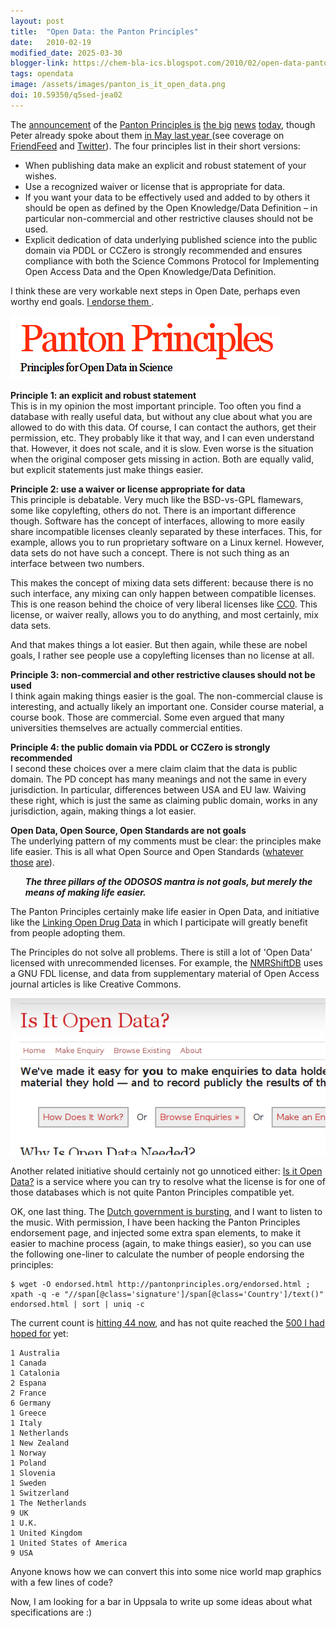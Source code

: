 ```yaml
---
layout: post
title:  "Open Data: the Panton Principles"
date:   2010-02-19
modified_date: 2025-03-30
blogger-link: https://chem-bla-ics.blogspot.com/2010/02/open-data-panton-principles.html
tags: opendata
image: /assets/images/panton_is_it_open_data.png
doi: 10.59350/q5sed-jea02
---
```


The [announcement](http://blog.okfn.org/2010/02/19/launch-of-the-panton-principles-for-open-data-in-science/) of the
[Panton Principles <i class="fa-solid fa-box-archive fa-xs"></i>](http://web.archive.org/web/20100222213041/http://pantonprinciples.org/)
[is](http://opendotdotdot.blogspot.com/2010/02/open-data-question-of-panton-principles.html)
[the <i class="fa-solid fa-box-archive fa-xs"></i>](http://web.archive.org/web/20100223064514/http://scienceblogs.com/commonknowledge/2010/02/reaching_agreement_on_the_publ.php)
[big](http://usefulchem.blogspot.com/2010/02/support-open-data-by-endorsing-panton.html)
[news](http://www.sennoma.net/main/archives/2010/02/panton_principles_for_open_dat.php)
[today](http://www.nextgenerationscience.com/open-access/the-panton-principles-for-open-data-in-science/),
though Peter already spoke about them
[in May last year <i class="fa-solid fa-recycle fa-xs"></i>](https://blogs.ch.cam.ac.uk/pmr/2009/05/16/the-panton-principles-a-breakthrough-on-data-licensing-for-public-science/) (see coverage on
[FriendFeed](http://friendfeed.com/search?q=panton+principles) and
[Twitter](http://search.twitter.com/search?q=panton+principles)). The four principles list in their short versions:

* When publishing data make an explicit and robust statement of your wishes.
* Use a recognized waiver or license that is appropriate for data.
* If you want your data to be effectively used and added to by others it should be open as defined by the Open Knowledge/Data Definition – in particular non-commercial and other restrictive clauses should not be used.
* Explicit dedication of data underlying published science into the public domain via PDDL or CCZero is strongly recommended and ensures compliance with both the Science Commons Protocol for Implementing Open Access Data and the Open Knowledge/Data Definition.

I think these are very workable next steps in Open Date, perhaps even worthy end goals.
[I endorse them <i class="fa-solid fa-box-archive fa-xs"></i>](http://web.archive.org/web/20100222084119/http://pantonprinciples.org/endorse).

![Sort of logo for the Panton Principles, showing this name and the text "Principles for Open Data in Science".](/assets/images/panton.png)

**Principle 1: an explicit and robust statement** <br />
This is in my opinion the most important principle. Too often you find a database with really useful data, but without
any clue about what you are allowed to do with this data. Of course, I can contact the authors, get their permission, etc.
They probably like it that way, and I can even understand that. However, it does not scale, and it is slow. Even worse is
the situation when the original composer gets missing in action. Both are equally valid, but explicit statements just make
things easier.

**Principle 2: use a waiver or license appropriate for data** <br />
This principle is debatable. Very much like the BSD-vs-GPL flamewars, some like copylefting, others do not. There is an
important difference though. Software has the concept of interfaces, allowing to more easily share incompatible licenses
cleanly separated by these interfaces. This, for example, allows you to run proprietary software on a Linux kernel.
However, data sets do not have such a concept. There is not such thing as an interface between two numbers.

This makes the concept of mixing data sets different: because there is no such interface, any mixing can only happen
between compatible licenses. This is one reason behind the choice of very liberal licenses like
[CC0](http://creativecommons.org/license/zero). This license, or waiver really, allows you to do anything, and most
certainly, mix data sets.

And that makes things a lot easier. But then again, while these are nobel goals, I rather see people use a copylefting
licenses than no license at all.

**Principle 3: non-commercial and other restrictive clauses should not be used** <br />
I think again making things easier is the goal. The non-commercial clause is interesting, and actually likely an important
one. Consider course material, a course book. Those are commercial. Some even argued that many universities themselves are
actually commercial entities.

**Principle 4: the public domain via PDDL or CCZero is strongly recommended** <br />
I second these choices over a mere claim claim that the data is public domain. The PD concept has many meanings and not
the same in every jurisdiction. In particular, differences between USA and EU law. Waiving these right, which is just
the same as claiming public domain, works in any jurisdiction, again, making things a lot easier.

**Open Data, Open Source, Open Standards are not goals** <br />
The underlying pattern of my comments must be clear: the principles make life easier. This is all what Open Source and Open Standards
([whatever](http://blueobelisk.stackexchange.com/questions/231/what-formats-fall-into-open-specification)
[those](http://blueobelisk.stackexchange.com/questions/106/which-formats-fall-into-open-data-open-source-and-open-standards)
[are](http://sourceforge.net/mailarchive/forum.php?thread_name=6aeb064b1002162228qcc0603eo8f363a13f7d46805@mail.gmail.com&forum_name=blueobelisk-discuss)).

<ul>
<i><b>The three pillars of the ODOSOS mantra is not goals, but merely the means of making life easier.</b></i>
</ul>

The Panton Principles certainly make life easier in Open Data, and initiative like the
[Linking Open Drug Data](http://esw.w3.org/topic/HCLSIG/LODD/) in which I participate will greatly benefit
from people adopting them.

The Principles do not solve all problems. There is still a lot of 'Open Data' licensed with unrecommended licenses.
For example, the [NMRShiftDB](http://chem-bla-ics.blogspot.com/2009/09/open-chemical-data-1-nmrshiftdb.html) uses a
GNU FDL license, and data from supplementary material of Open Access journal articles is like Creative Commons.

![Screenshot of the "Is it Open Data?" website, showing starting points like the "How Does It Work?" button.](/assets/images/panton_is_it_open_data.png)

Another related initiative should certainly not go unnoticed either: [Is it Open Data?](http://www.isitopendata.org/)
is a service where you can try to resolve what the license is for one of those databases which is not quite
Panton Principles compatible yet.

OK, one last thing. The [Dutch government is bursting](http://www.volkskrant.nl/binnenland/article1351058.ece/Krachtmeting_in_kabinet_om_Uruzgan),
and I want to listen to the music. With permission, I have been hacking the Panton Principles endorsement page,
and injected some extra span elements, to make it easier to machine process (again, to make things easier), so
you can use the following one-liner to calculate the number of people endorsing the principles:

```shell
$ wget -O endorsed.html http://pantonprinciples.org/endorsed.html ; xpath -q -e "//span[@class='signature']/span[@class='Country']/text()" endorsed.html | sort | uniq -c
```

The current count is [hitting 44 now](http://pantonprinciples.org/endorse/), and has not quite reached the
[500 I had hoped for](http://friendfeed.com/openchemicaldata/e6236e5a/panton-principles-endorse-open-data-go-visit) yet:

```
1 Australia
1 Canada
1 Catalonia
2 Espana
2 France
6 Germany
1 Greece
1 Italy
1 Netherlands
1 New Zealand
1 Norway
1 Poland
1 Slovenia
1 Sweden
1 Switzerland
1 The Netherlands
9 UK
1 U.K.
1 United Kingdom
1 United States of America
9 USA
```

Anyone knows how we can convert this into some nice world map graphics with a few lines of code?

Now, I am looking for a bar in Uppsala to write up some ideas about what specifications are :)
